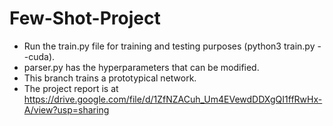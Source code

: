 # Few-Shot-Project


 - Run the train.py file for training and testing purposes (python3 train.py --cuda). 
 - parser.py has the hyperparameters that can be modified. 
 - This branch trains a prototypical network.
 - The project report is at https://drive.google.com/file/d/1ZfNZACuh_Um4EVewdDDXgQI1ffRwHx-A/view?usp=sharing
